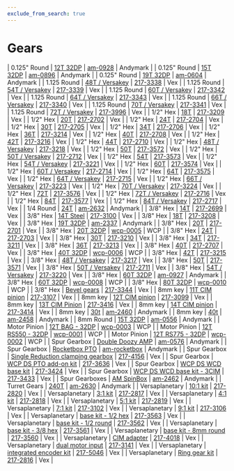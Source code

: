 ```yaml
---
exclude_from_search: true
---
```


# Gears

| 0.125" Round | [12T 32DP](https://jgermita.github.io/frc-parts/parts/00874.html) | [am-0928](http://www.andymark.com/product-p/am-0928.htm) | Andymark |
| 0.125" Round | [15T 32DP](https://jgermita.github.io/frc-parts/parts/00875.html) | [am-0896](http://www.andymark.com/product-p/am-0896.htm) | Andymark |
| 0.125" Round | [19T 32DP](https://jgermita.github.io/frc-parts/parts/00872.html) | [am-0604](http://www.andymark.com/product-p/am-0604.htm) | Andymark |
| 1.125 Round | [48T / Versakey](https://jgermita.github.io/frc-parts/parts/00115.html) | [217-3338](http://www.vexrobotics.com/vexpro/motion/vexpro-gears/bearing-bore-gears.html) | Vex |
| 1.125 Round | [54T / Versakey](https://jgermita.github.io/frc-parts/parts/00116.html) | [217-3339](http://www.vexrobotics.com/vexpro/motion/vexpro-gears/bearing-bore-gears.html) | Vex |
| 1.125 Round | [60T / Versakey](https://jgermita.github.io/frc-parts/parts/00117.html) | [217-3342](http://www.vexrobotics.com/vexpro/motion/vexpro-gears/bearing-bore-gears.html) | Vex |
| 1.125 Round | [64T / Versakey](https://jgermita.github.io/frc-parts/parts/00118.html) | [217-3343](http://www.vexrobotics.com/vexpro/motion/vexpro-gears/bearing-bore-gears.html) | Vex |
| 1.125 Round | [66T / Versakey](https://jgermita.github.io/frc-parts/parts/00119.html) | [217-3340](http://www.vexrobotics.com/vexpro/motion/vexpro-gears/bearing-bore-gears.html) | Vex |
| 1.125 Round | [70T / Versakey](https://jgermita.github.io/frc-parts/parts/00120.html) | [217-3341](http://www.vexrobotics.com/vexpro/motion/vexpro-gears/bearing-bore-gears.html) | Vex |
| 1.125 Round | [72T / Versakey](https://jgermita.github.io/frc-parts/parts/00121.html) | [217-3996](http://www.vexrobotics.com/vexpro/motion/vexpro-gears/bearing-bore-gears.html) | Vex |
| 1/2" Hex | [18T](https://jgermita.github.io/frc-parts/parts/00122.html) | [217-3209](http://www.vexrobotics.com/vexpro/motion/vexpro-gears/1-2-hex-bore.html) | Vex |
| 1/2" Hex | [20T](https://jgermita.github.io/frc-parts/parts/00123.html) | [217-2702](http://www.vexrobotics.com/vexpro/motion/vexpro-gears/1-2-hex-bore.html) | Vex |
| 1/2" Hex | [24T](https://jgermita.github.io/frc-parts/parts/00124.html) | [217-2704](http://www.vexrobotics.com/vexpro/motion/vexpro-gears/1-2-hex-bore.html) | Vex |
| 1/2" Hex | [30T](https://jgermita.github.io/frc-parts/parts/00125.html) | [217-2705](http://www.vexrobotics.com/vexpro/motion/vexpro-gears/1-2-hex-bore.html) | Vex |
| 1/2" Hex | [34T](https://jgermita.github.io/frc-parts/parts/00126.html) | [217-2706](http://www.vexrobotics.com/vexpro/motion/vexpro-gears/1-2-hex-bore.html) | Vex |
| 1/2" Hex | [36T](https://jgermita.github.io/frc-parts/parts/00127.html) | [217-3214](http://www.vexrobotics.com/vexpro/motion/vexpro-gears/1-2-hex-bore.html) | Vex |
| 1/2" Hex | [40T](https://jgermita.github.io/frc-parts/parts/00128.html) | [217-2708](http://www.vexrobotics.com/vexpro/motion/vexpro-gears/1-2-hex-bore.html) | Vex |
| 1/2" Hex | [42T](https://jgermita.github.io/frc-parts/parts/00129.html) | [217-3216](http://www.vexrobotics.com/vexpro/motion/vexpro-gears/1-2-hex-bore.html) | Vex |
| 1/2" Hex | [44T](https://jgermita.github.io/frc-parts/parts/00130.html) | [217-2710](http://www.vexrobotics.com/vexpro/motion/vexpro-gears/1-2-hex-bore.html) | Vex |
| 1/2" Hex | [48T / Versakey](https://jgermita.github.io/frc-parts/parts/00131.html) | [217-3218](http://www.vexrobotics.com/vexpro/motion/vexpro-gears/1-2-hex-bore.html) | Vex |
| 1/2" Hex | [50T](https://jgermita.github.io/frc-parts/parts/00132.html) | [217-3572](http://www.vexrobotics.com/vexpro/motion/vexpro-gears/1-2-hex-bore.html) | Vex |
| 1/2" Hex | [50T / Versakey](https://jgermita.github.io/frc-parts/parts/00133.html) | [217-2712](http://www.vexrobotics.com/vexpro/motion/vexpro-gears/1-2-hex-bore.html) | Vex |
| 1/2" Hex | [54T](https://jgermita.github.io/frc-parts/parts/00134.html) | [217-3573](http://www.vexrobotics.com/vexpro/motion/vexpro-gears/1-2-hex-bore.html) | Vex |
| 1/2" Hex | [54T / Versakey](https://jgermita.github.io/frc-parts/parts/00135.html) | [217-3221](http://www.vexrobotics.com/vexpro/motion/vexpro-gears/1-2-hex-bore.html) | Vex |
| 1/2" Hex | [60T](https://jgermita.github.io/frc-parts/parts/00136.html) | [217-3574](http://www.vexrobotics.com/vexpro/motion/vexpro-gears/1-2-hex-bore.html) | Vex |
| 1/2" Hex | [60T / Versakey](https://jgermita.github.io/frc-parts/parts/00137.html) | [217-2714](http://www.vexrobotics.com/vexpro/motion/vexpro-gears/1-2-hex-bore.html) | Vex |
| 1/2" Hex | [64T](https://jgermita.github.io/frc-parts/parts/00138.html) | [217-3575](http://www.vexrobotics.com/vexpro/motion/vexpro-gears/1-2-hex-bore.html) | Vex |
| 1/2" Hex | [64T / Versakey](https://jgermita.github.io/frc-parts/parts/00139.html) | [217-2715](http://www.vexrobotics.com/vexpro/motion/vexpro-gears/1-2-hex-bore.html) | Vex |
| 1/2" Hex | [66T / Versakey](https://jgermita.github.io/frc-parts/parts/00140.html) | [217-3223](http://www.vexrobotics.com/vexpro/motion/vexpro-gears/1-2-hex-bore.html) | Vex |
| 1/2" Hex | [70T / Versakey](https://jgermita.github.io/frc-parts/parts/00141.html) | [217-3224](http://www.vexrobotics.com/vexpro/motion/vexpro-gears/1-2-hex-bore.html) | Vex |
| 1/2" Hex | [72T](https://jgermita.github.io/frc-parts/parts/00142.html) | [217-3576](http://www.vexrobotics.com/vexpro/motion/vexpro-gears/1-2-hex-bore.html) | Vex |
| 1/2" Hex | [72T / Versakey](https://jgermita.github.io/frc-parts/parts/00143.html) | [217-2716](http://www.vexrobotics.com/vexpro/motion/vexpro-gears/1-2-hex-bore.html) | Vex |
| 1/2" Hex | [84T](https://jgermita.github.io/frc-parts/parts/00144.html) | [217-3577](http://www.vexrobotics.com/vexpro/motion/vexpro-gears/1-2-hex-bore.html) | Vex |
| 1/2" Hex | [84T / Versakey](https://jgermita.github.io/frc-parts/parts/00145.html) | [217-2717](http://www.vexrobotics.com/vexpro/motion/vexpro-gears/1-2-hex-bore.html) | Vex |
| 1/4 Round | [24T](https://jgermita.github.io/frc-parts/parts/00881.html) | [am-2632](http://www.andymark.com/product-p/am-2632.htm) | Andymark |
| 3/8" Hex | [14T](https://jgermita.github.io/frc-parts/parts/00146.html) | [217-2699](http://www.vexrobotics.com/vexpro/motion/vexpro-gears/3-8-hex-bore.html) | Vex |
| 3/8" Hex | [14T Steel](https://jgermita.github.io/frc-parts/parts/00147.html) | [217-3100](http://www.vexrobotics.com/vexpro/motion/vexpro-gears/3-8-hex-bore.html) | Vex |
| 3/8" Hex | [18T](https://jgermita.github.io/frc-parts/parts/00148.html) | [217-3208](http://www.vexrobotics.com/vexpro/motion/vexpro-gears/3-8-hex-bore.html) | Vex |
| 3/8" Hex | [19T 32DP](https://jgermita.github.io/frc-parts/parts/00873.html) | [am-2337](http://www.andymark.com/product-p/am-2337.htm) | Andymark |
| 3/8" Hex | [20T](https://jgermita.github.io/frc-parts/parts/00149.html) | [217-2701](http://www.vexrobotics.com/vexpro/motion/vexpro-gears/3-8-hex-bore.html) | Vex |
| 3/8" Hex | [20T 32DP](https://jgermita.github.io/frc-parts/parts/00150.html) | [wcp-0005](http://www.wcproducts.net/32-dp-gears) | WCP |
| 3/8" Hex | [24T](https://jgermita.github.io/frc-parts/parts/00151.html) | [217-2703](http://www.vexrobotics.com/vexpro/motion/vexpro-gears/3-8-hex-bore.html) | Vex |
| 3/8" Hex | [30T](https://jgermita.github.io/frc-parts/parts/00152.html) | [217-3210](http://www.vexrobotics.com/vexpro/motion/vexpro-gears/3-8-hex-bore.html) | Vex |
| 3/8" Hex | [34T](https://jgermita.github.io/frc-parts/parts/00153.html) | [217-3211](http://www.vexrobotics.com/vexpro/motion/vexpro-gears/3-8-hex-bore.html) | Vex |
| 3/8" Hex | [36T](https://jgermita.github.io/frc-parts/parts/00154.html) | [217-3213](http://www.vexrobotics.com/vexpro/motion/vexpro-gears/3-8-hex-bore.html) | Vex |
| 3/8" Hex | [40T](https://jgermita.github.io/frc-parts/parts/00155.html) | [217-2707](http://www.vexrobotics.com/vexpro/motion/vexpro-gears/3-8-hex-bore.html) | Vex |
| 3/8" Hex | [40T 32DP](https://jgermita.github.io/frc-parts/parts/00156.html) | [wcp-0006](http://www.wcproducts.net/32-dp-gears) | WCP |
| 3/8" Hex | [42T](https://jgermita.github.io/frc-parts/parts/00157.html) | [217-3215](http://www.vexrobotics.com/vexpro/motion/vexpro-gears/3-8-hex-bore.html) | Vex |
| 3/8" Hex | [48T / Versakey](https://jgermita.github.io/frc-parts/parts/00158.html) | [217-3217](http://www.vexrobotics.com/vexpro/motion/vexpro-gears/3-8-hex-bore.html) | Vex |
| 3/8" Hex | [50T](https://jgermita.github.io/frc-parts/parts/00159.html) | [217-3571](http://www.vexrobotics.com/vexpro/motion/vexpro-gears/3-8-hex-bore.html) | Vex |
| 3/8" Hex | [50T / Versakey](https://jgermita.github.io/frc-parts/parts/00160.html) | [217-2711](http://www.vexrobotics.com/vexpro/motion/vexpro-gears/3-8-hex-bore.html) | Vex |
| 3/8" Hex | [54T / Versakey](https://jgermita.github.io/frc-parts/parts/00161.html) | [217-3220](http://www.vexrobotics.com/vexpro/motion/vexpro-gears/3-8-hex-bore.html) | Vex |
| 3/8" Hex | [60T 32DP](https://jgermita.github.io/frc-parts/parts/00871.html) | [am-0927](http://www.andymark.com/product-p/am-0927.htm) | Andymark |
| 3/8" Hex | [60T 32DP](https://jgermita.github.io/frc-parts/parts/00162.html) | [wcp-0008](http://www.wcproducts.net/32-dp-gears) | WCP |
| 3/8" Hex | [80T 32DP](https://jgermita.github.io/frc-parts/parts/00163.html) | [wcp-0010](http://www.wcproducts.net/32-dp-gears) | WCP |
| 3/8" Hex | [Bevel gears](https://jgermita.github.io/frc-parts/parts/00164.html) | [217-3344](http://www.vexrobotics.com/vexpro/motion/vexpro-gears/217-3344.html) | Vex |
| 8mm key | [11T CIM pinion](https://jgermita.github.io/frc-parts/parts/00165.html) | [217-3107](http://www.vexrobotics.com/vexpro/motion/vexpro-gears/cim-motor-gears.html) | Vex |
| 8mm key | [12T CIM pinion](https://jgermita.github.io/frc-parts/parts/00166.html) | [217-3099](http://www.vexrobotics.com/vexpro/motion/vexpro-gears/cim-motor-gears.html) | Vex |
| 8mm key | [13T CIM Pinion](https://jgermita.github.io/frc-parts/parts/00167.html) | [217-3416](http://www.vexrobotics.com/vexpro/motion/vexpro-gears/cim-motor-gears.html) | Vex |
| 8mm key | [14T CIM pinion](https://jgermita.github.io/frc-parts/parts/00168.html) | [217-3414](http://www.vexrobotics.com/vexpro/motion/vexpro-gears/cim-motor-gears.html) | Vex |
| 8mm key | [30t](https://jgermita.github.io/frc-parts/parts/00169.html) | [am-2460](http://www.andymark.com/product-p/am-2460.htm) | Andymark |
| 8mm key | [40t](https://jgermita.github.io/frc-parts/parts/00170.html) | [am-2458](http://www.andymark.com/product-p/am-2458.htm) | Andymark |
| 8mm Round | [15T 32DP](https://jgermita.github.io/frc-parts/parts/00876.html) | [am-0556](http://www.andymark.com/product-p/am-0556.htm) | Andymark |
| Motor Pinion | [12T BAG - 32DP](https://jgermita.github.io/frc-parts/parts/00171.html) | [wcp-0003](http://www.wcproducts.net/32-dp-gears) | WCP |
| Motor Pinion | [12T RS550 - 32DP](https://jgermita.github.io/frc-parts/parts/00172.html) | [wcp-0001](http://www.wcproducts.net/32-dp-gears) | WCP |
| Motor Pinion | [12T RS775 - 32DP](https://jgermita.github.io/frc-parts/parts/00173.html) | [wcp-0002](http://www.wcproducts.net/32-dp-gears) | WCP |
| Spur Gearbox | [Double Doozy AMP](https://jgermita.github.io/frc-parts/parts/00886.html) | [am-0576](http://www.andymark.com/product-p/am-0576.htm) | Andymark |
| Spur Gearbox | [Rocketbox PTO](https://jgermita.github.io/frc-parts/parts/00096.html) | [am-rocketbox](http://www.andymark.com/PTO-p/am-rocketbox.htm) | Andymark |
| Spur Gearbox | [Single Reduction clamping gearbox](https://jgermita.github.io/frc-parts/parts/00097.html) | [217-4156](http://www.vexrobotics.com/vexpro/motion/gearboxes/217-4156.html) | Vex |
| Spur Gearbox | [WCP DS PTO add-on kit](https://jgermita.github.io/frc-parts/parts/00098.html) | [217-3636](http://www.vexrobotics.com/217-3636.html) | Vex |
| Spur Gearbox | [WCP DS WCD base kit](https://jgermita.github.io/frc-parts/parts/00099.html) | [217-3424](http://www.vexrobotics.com/vexpro/motion/gearboxes/wcp-ds.html) | Vex |
| Spur Gearbox | [WCP DS WCD base kit - 3CIM](https://jgermita.github.io/frc-parts/parts/00100.html) | [217-3433](http://www.vexrobotics.com/vexpro/motion/gearboxes/wcp-ds.html) | Vex |
| Spur Gearboxes | [AM SpinBox](https://jgermita.github.io/frc-parts/parts/00930.html) | [am-2462](http://www.andymark.com/product-p/am-2462.htm) | Andymark |
| Turret Gears | [240T](https://jgermita.github.io/frc-parts/parts/00879.html) | [am-2630](http://www.andymark.com/product-p/am-2630.htm) | Andymark |
| Versaplanetary | [10:1 kit](https://jgermita.github.io/frc-parts/parts/00101.html) | [217-2820](http://www.vexrobotics.com/versaplanetary.html) | Vex |
| Versaplanetary | [3:1 kit](https://jgermita.github.io/frc-parts/parts/00102.html) | [217-2817](http://www.vexrobotics.com/versaplanetary.html) | Vex |
| Versaplanetary | [4:1 kit](https://jgermita.github.io/frc-parts/parts/00103.html) | [217-2818](http://www.vexrobotics.com/versaplanetary.html) | Vex |
| Versaplanetary | [5:1 kit](https://jgermita.github.io/frc-parts/parts/00104.html) | [217-2819](http://www.vexrobotics.com/versaplanetary.html) | Vex |
| Versaplanetary | [7:1 kit](https://jgermita.github.io/frc-parts/parts/00105.html) | [217-3102](http://www.vexrobotics.com/versaplanetary.html) | Vex |
| Versaplanetary | [9:1 kit](https://jgermita.github.io/frc-parts/parts/00106.html) | [217-3106](http://www.vexrobotics.com/versaplanetary.html) | Vex |
| Versaplanetary | [base kit - 1/2 hex](https://jgermita.github.io/frc-parts/parts/00107.html) | [217-3563](http://www.vexrobotics.com/versaplanetary.html) | Vex |
| Versaplanetary | [base kit - 1/2 round](https://jgermita.github.io/frc-parts/parts/00108.html) | [217-3562](http://www.vexrobotics.com/versaplanetary.html) | Vex |
| Versaplanetary | [base kit - 3/8 hex](https://jgermita.github.io/frc-parts/parts/00109.html) | [217-3561](http://www.vexrobotics.com/versaplanetary.html) | Vex |
| Versaplanetary | [base kit - 8mm round](https://jgermita.github.io/frc-parts/parts/00110.html) | [217-3560](http://www.vexrobotics.com/versaplanetary.html) | Vex |
| Versaplanetary | [CIM adapter](https://jgermita.github.io/frc-parts/parts/00111.html) | [217-4018](http://www.vexrobotics.com/versaplanetary.html) | Vex |
| Versaplanetary | [dual motor input](https://jgermita.github.io/frc-parts/parts/00112.html) | [217-3141](http://www.vexrobotics.com/versaplanetary.html) | Vex |
| Versaplanetary | [integrated encoder kit](https://jgermita.github.io/frc-parts/parts/00113.html) | [217-5046](http://www.vexrobotics.com/versaplanetary.html) | Vex |
| Versaplanetary | [Ring gear kit](https://jgermita.github.io/frc-parts/parts/00114.html) | [217-2816](http://www.vexrobotics.com/versaplanetary.html) | Vex |